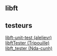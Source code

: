 ## libft

## testeurs
[libft-unit-test (alelievr)](https://github.com/alelievr/libft-unit-test)  
[libftTester (Tripouille)](https://github.com/Tripouille/libftTester)  
[libft_tester (Nda-cunh)](https://gitlab.com/hydrasho/libft_tester)  
